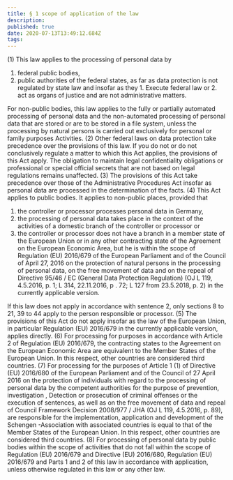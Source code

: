 ```yaml
---
title: § 1 scope of application of the law
description: 
published: true
date: 2020-07-13T13:49:12.684Z
tags: 
---
```


(1) This law applies to the processing of personal data by
1. federal public bodies,
2. public authorities of the federal states, as far as data protection is not regulated by state law and insofar as they
		1. Execute federal law or
		2. act as organs of justice and are not administrative matters.

For non-public bodies, this law applies to the fully or partially automated processing of personal data and the non-automated processing of personal data that are stored or are to be stored in a file system, unless the processing by natural persons is carried out exclusively for personal or family purposes Activities.
(2) Other federal laws on data protection take precedence over the provisions of this law. If you do not or do not conclusively regulate a matter to which this Act applies, the provisions of this Act apply. The obligation to maintain legal confidentiality obligations or professional or special official secrets that are not based on legal regulations remains unaffected.
(3) The provisions of this Act take precedence over those of the Administrative Procedures Act insofar as personal data are processed in the determination of the facts.
(4) This Act applies to public bodies. It applies to non-public places, provided that
1. the controller or processor processes personal data in Germany,
2. the processing of personal data takes place in the context of the activities of a domestic branch of the controller or processor or
3. the controller or processor does not have a branch in a member state of the European Union or in any other contracting state of the Agreement on the European Economic Area, but he is within the scope of Regulation (EU) 2016/679 of the European Parliament and of the Council of April 27, 2016 on the protection of natural persons in the processing of personal data, on the free movement of data and on the repeal of Directive 95/46 / EC (General Data Protection Regulation) (OJ L 119, 4.5.2016, p. 1; L 314, 22.11.2016, p . 72; L 127 from 23.5.2018, p. 2) in the currently applicable version.

If this law does not apply in accordance with sentence 2, only sections 8 to 21, 39 to 44 apply to the person responsible or processor.
(5) The provisions of this Act do not apply insofar as the law of the European Union, in particular Regulation (EU) 2016/679 in the currently applicable version, applies directly.
(6) For processing for purposes in accordance with Article 2 of Regulation (EU) 2016/679, the contracting states to the Agreement on the European Economic Area are equivalent to the Member States of the European Union. In this respect, other countries are considered third countries.
(7) For processing for the purposes of Article 1 (1) of Directive (EU) 2016/680 of the European Parliament and of the Council of 27 April 2016 on the protection of individuals with regard to the processing of personal data by the competent authorities for the purpose of prevention, investigation , Detection or prosecution of criminal offenses or the execution of sentences, as well as on the free movement of data and repeal of Council Framework Decision 2008/977 / JHA (OJ L 119, 4.5.2016, p. 89), are responsible for the implementation, application and development of the Schengen -Association with associated countries is equal to that of the Member States of the European Union. In this respect, other countries are considered third countries.
(8) For processing of personal data by public bodies within the scope of activities that do not fall within the scope of Regulation (EU) 2016/679 and Directive (EU) 2016/680, Regulation (EU) 2016/679 and Parts 1 and 2 of this law in accordance with application, unless otherwise regulated in this law or any other law.